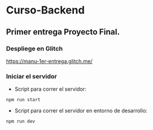 # Curso-Backend
## Primer entrega Proyecto Final.

### Despliege en Glitch

https://manu-1er-entrega.glitch.me/
### Iniciar el servidor

* Script para correr el servidor:

`npm run start`

* Script para correr el servidor en entorno de desarrollo:

`npm run dev`

